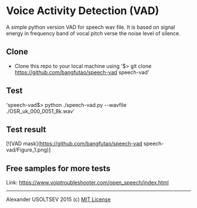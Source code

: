 # Voice Activity Detection (VAD)

A simple python version VAD for speech wav file.
It is based on signal energy in frequency band of vocal pitch verse the noise level of silence.

## Clone

- Clone this repo to your local machine using
  '$> git clone https://github.com/bangfutao/speech-vad speech-vad'
  
## Test

  'speech-vad$> python ./speech-vad.py --wavfile ./OSR_uk_000_0051_8k.wav'

## Test result

[![VAD mask](https://github.com/bangfutao/speech-vad speech-vad/Figure_1.png)]

## Free samples for more tests
Link: https://www.voiptroubleshooter.com/open_speech/index.html



-------
Alexander USOLTSEV 2015 (c) [MIT License](https://opensource.org/licenses/MIT)

